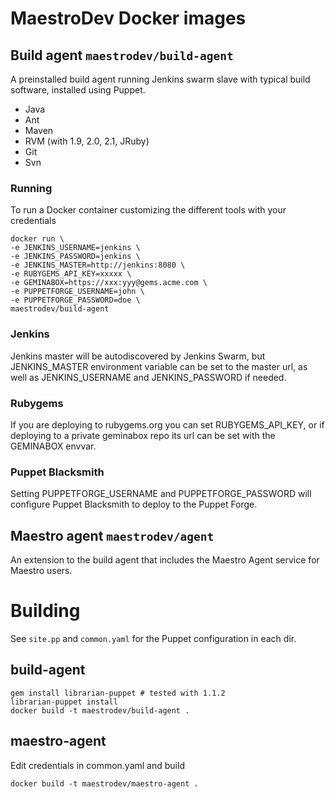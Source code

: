 # MaestroDev Docker images

## Build agent `maestrodev/build-agent`

A preinstalled build agent running Jenkins swarm slave with typical build software, installed using Puppet.

* Java
* Ant
* Maven
* RVM (with 1.9, 2.0, 2.1, JRuby)
* Git
* Svn

### Running

To run a Docker container customizing the different tools with your credentials

    docker run \
    -e JENKINS_USERNAME=jenkins \
    -e JENKINS_PASSWORD=jenkins \
    -e JENKINS_MASTER=http://jenkins:8080 \
    -e RUBYGEMS_API_KEY=xxxxx \
    -e GEMINABOX=https://xxx:yyy@gems.acme.com \
    -e PUPPETFORGE_USERNAME=john \
    -e PUPPETFORGE_PASSWORD=doe \
    maestrodev/build-agent

### Jenkins

Jenkins master will be autodiscovered by Jenkins Swarm, but JENKINS_MASTER environment variable can be set to the master url, as well as JENKINS_USERNAME and JENKINS_PASSWORD if needed.

### Rubygems

If you are deploying to rubygems.org you can set RUBYGEMS_API_KEY, or if deploying to a private geminabox repo its url can be set with the GEMINABOX envvar.

### Puppet Blacksmith

Setting PUPPETFORGE_USERNAME and PUPPETFORGE_PASSWORD will configure Puppet Blacksmith to deploy to the Puppet Forge.


## Maestro agent `maestrodev/agent`

An extension to the build agent that includes the Maestro Agent service for Maestro users.


# Building

See `site.pp` and `common.yaml` for the Puppet configuration in each dir.

## build-agent

    gem install librarian-puppet # tested with 1.1.2
    librarian-puppet install
    docker build -t maestrodev/build-agent .

## maestro-agent

Edit credentials in common.yaml and build

    docker build -t maestrodev/maestro-agent .
